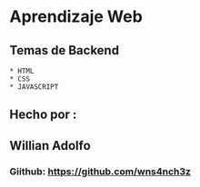 # Aprendizaje Web

## Temas de Backend
    * HTML
    * CSS
    * JAVASCRIPT

## Hecho por :

## Willian Adolfo

### Giithub: https://github.com/wns4nch3z